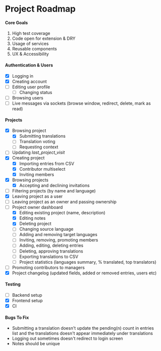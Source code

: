 # Project Roadmap

#### Core Goals

1. High test coverage
2. Code open for extension & DRY
3. Usage of services
4. Reusable components
5. UX & Accessibility

#### Authentication & Users

- [x] Logging in
- [x] Creating account
- [ ] Editing user profile
  - [ ] Changing status
- [ ] Browsing users
- [ ] Live messages via sockets (browse window, redirect, delete, mark as read)

#### Projects

- [x] Browsing project
  - [x] Submitting translations
  - [ ] Translation voting
  - [ ] Requesting context
- [ ] Updating _last_project_visit_
- [x] Creating project
  - [x] Importing entries from CSV
  - [x] Contributor multiselect
  - [x] Inviting members
- [x] Browsing projects
  - [x] Accepting and declining invitations
- [ ] Filtering projects (by name and language)
- [x] Leaving project as a user
- [ ] Leaving project as an owner and passing ownership
- [ ] Project owner dashboard
  - [x] Editing existing project (name, description)
  - [x] Editing notes
  - [x] Deleting project
  - [ ] Changing source language
  - [ ] Adding and removing target languages
  - [ ] Inviting, removing, promoting members
  - [ ] Adding, editing, deleting entries
  - [ ] Deleting, approving translations
  - [ ] Exporting translations to CSV
  - [ ] Project statistics (languages summary, % translated, top translators)
- [ ] Promoting contributors to managers
- [x] Project changelog (updated fields, added or removed entries, users etc)

#### Testing

- [ ] Backend setup
- [x] Frontend setup
- [x] CI

#### Bugs To Fix

- Submitting a translation doesn't update the pending(n) count in entries list and the translations doesn't appear immediately under translations
- Logging out sometimes doesn't redirect to login screen
- Notes should be unique
